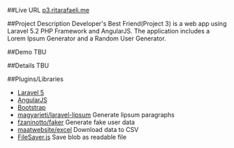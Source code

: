 ##Live URL
[p3.ritarafaeli.me](http://p3.ritarafaeli.me)

##Project Description
Developer's Best Friend(Project 3) is a web app using Laravel 5.2 PHP Framework and AngularJS. The application includes a Lorem Ipsum Generator and a Random User Generator.

##Demo
TBU

##Details
TBU

##Plugins/Libraries
* [Laravel 5](https://laravel.com/)
* [AngularJS](https://angularjs.org/)
* [Bootstrap](http://getbootstrap.com/)
* [magyarjeti/laravel-lipsum](https://github.com/magyarjeti/laravel-lipsum) Generate lipsum paragraphs
* [fzaninotto/faker](https://github.com/fzaninotto/Faker) Generate fake user data
* [maatwebsite/excel](https://github.com/Maatwebsite/Laravel-Excel) Download data to CSV
* [FileSaver.js](https://github.com/eligrey/FileSaver.js/) Save blob as readable file
